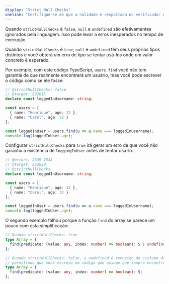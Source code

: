 ```yaml
---
display: "Strict Null Checks"
oneline: "Certifique-se de que a nulidade é respeitada no verificador de tipo"
---
```


Quando `strictNullChecks` é `false`, `null` e `undefined` são efetivamentes ignorados pela linguagem. Isso pode levar a erros inesperados no tempo de execução.

Quando `strictNullChecks` é `true`, `null` e `undefined` têm seus próprios tipos distintos e você obterá um erro de tipo se tentar usá-los onde um valor concreto é esperado.

Por exemplo, com este código TypeScript, `users.find` você não tem garantia de que realmente encontrará um usuário, mas você pode escrever o código como se ele fosse:

```ts twoslash
// @strictNullChecks: false
// @target: ES2015
declare const loggedInUsername: string;

const users = [
  { name: "Henrique", age: 12 },
  { name: "Carol", age: 32 }
];

const loggedInUser = users.find(u => u.name === loggedInUsername);
console.log(loggedInUser.age);
```

Configurar `strictNullChecks` para `true` irá gerar um erro de que você não garantiu a existência de `loggingInUser` antes de tentar usá-lo.

```ts twoslash
// @errors: 2339 2532
// @target: ES2020
// @strictNullChecks
declare const loggedInUsername: string;

const users = [
  { name: "Henrique", age: 12 },
  { name: "Carol", age: 32 }
];

const loggedInUser = users.find(u => u.name === loggedInUsername);
console.log(loggedInUser.age);
```

O segundo exemplo falhou porque a função `find` do array se parece um pouco com esta simplificação:

```ts
// Quando strictNullChecks: true
type Array = {
  find(predicate: (value: any, index: number) => boolean): S | undefined;
};

// Quando strictNullChecks: false, o undefined é removido do sistema de tipos,
// permitindo que você escreva um código que assume que sempre encontrou um resultado
type Array = {
  find(predicate: (value: any, index: number) => boolean): S;
};
```
